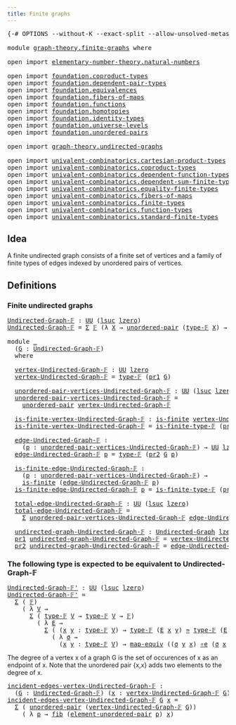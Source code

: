 ```yaml
---
title: Finite graphs
---
```


<pre class="Agda"><a id="39" class="Symbol">{-#</a> <a id="43" class="Keyword">OPTIONS</a> <a id="51" class="Pragma">--without-K</a> <a id="63" class="Pragma">--exact-split</a> <a id="77" class="Pragma">--allow-unsolved-metas</a> <a id="100" class="Symbol">#-}</a>

<a id="105" class="Keyword">module</a> <a id="112" href="graph-theory.finite-graphs.html" class="Module">graph-theory.finite-graphs</a> <a id="139" class="Keyword">where</a>

<a id="146" class="Keyword">open</a> <a id="151" class="Keyword">import</a> <a id="158" href="elementary-number-theory.natural-numbers.html" class="Module">elementary-number-theory.natural-numbers</a>

<a id="200" class="Keyword">open</a> <a id="205" class="Keyword">import</a> <a id="212" href="foundation.coproduct-types.html" class="Module">foundation.coproduct-types</a>
<a id="239" class="Keyword">open</a> <a id="244" class="Keyword">import</a> <a id="251" href="foundation.dependent-pair-types.html" class="Module">foundation.dependent-pair-types</a>
<a id="283" class="Keyword">open</a> <a id="288" class="Keyword">import</a> <a id="295" href="foundation.equivalences.html" class="Module">foundation.equivalences</a>
<a id="319" class="Keyword">open</a> <a id="324" class="Keyword">import</a> <a id="331" href="foundation.fibers-of-maps.html" class="Module">foundation.fibers-of-maps</a>
<a id="357" class="Keyword">open</a> <a id="362" class="Keyword">import</a> <a id="369" href="foundation.functions.html" class="Module">foundation.functions</a>
<a id="390" class="Keyword">open</a> <a id="395" class="Keyword">import</a> <a id="402" href="foundation.homotopies.html" class="Module">foundation.homotopies</a>
<a id="424" class="Keyword">open</a> <a id="429" class="Keyword">import</a> <a id="436" href="foundation.identity-types.html" class="Module">foundation.identity-types</a>
<a id="462" class="Keyword">open</a> <a id="467" class="Keyword">import</a> <a id="474" href="foundation.universe-levels.html" class="Module">foundation.universe-levels</a>
<a id="501" class="Keyword">open</a> <a id="506" class="Keyword">import</a> <a id="513" href="foundation.unordered-pairs.html" class="Module">foundation.unordered-pairs</a>

<a id="541" class="Keyword">open</a> <a id="546" class="Keyword">import</a> <a id="553" href="graph-theory.undirected-graphs.html" class="Module">graph-theory.undirected-graphs</a>

<a id="585" class="Keyword">open</a> <a id="590" class="Keyword">import</a> <a id="597" href="univalent-combinatorics.cartesian-product-types.html" class="Module">univalent-combinatorics.cartesian-product-types</a>
<a id="645" class="Keyword">open</a> <a id="650" class="Keyword">import</a> <a id="657" href="univalent-combinatorics.coproduct-types.html" class="Module">univalent-combinatorics.coproduct-types</a>
<a id="697" class="Keyword">open</a> <a id="702" class="Keyword">import</a> <a id="709" href="univalent-combinatorics.dependent-function-types.html" class="Module">univalent-combinatorics.dependent-function-types</a>
<a id="758" class="Keyword">open</a> <a id="763" class="Keyword">import</a> <a id="770" href="univalent-combinatorics.dependent-sum-finite-types.html" class="Module">univalent-combinatorics.dependent-sum-finite-types</a>
<a id="821" class="Keyword">open</a> <a id="826" class="Keyword">import</a> <a id="833" href="univalent-combinatorics.equality-finite-types.html" class="Module">univalent-combinatorics.equality-finite-types</a>
<a id="879" class="Keyword">open</a> <a id="884" class="Keyword">import</a> <a id="891" href="univalent-combinatorics.fibers-of-maps.html" class="Module">univalent-combinatorics.fibers-of-maps</a>
<a id="930" class="Keyword">open</a> <a id="935" class="Keyword">import</a> <a id="942" href="univalent-combinatorics.finite-types.html" class="Module">univalent-combinatorics.finite-types</a>
<a id="979" class="Keyword">open</a> <a id="984" class="Keyword">import</a> <a id="991" href="univalent-combinatorics.function-types.html" class="Module">univalent-combinatorics.function-types</a>
<a id="1030" class="Keyword">open</a> <a id="1035" class="Keyword">import</a> <a id="1042" href="univalent-combinatorics.standard-finite-types.html" class="Module">univalent-combinatorics.standard-finite-types</a>
</pre>
## Idea

A finite undirected graph consists of a finite set of vertices and a family of finite types of edges indexed by unordered pairs of vertices.

## Definitions

### Finite undirected graphs

<pre class="Agda"><a id="Undirected-Graph-𝔽"></a><a id="1298" href="graph-theory.finite-graphs.html#1298" class="Function">Undirected-Graph-𝔽</a> <a id="1317" class="Symbol">:</a> <a id="1319" href="foundation-core.universe-levels.html#235" class="Primitive">UU</a> <a id="1322" class="Symbol">(</a><a id="1323" href="Agda.Primitive.html#780" class="Primitive">lsuc</a> <a id="1328" href="Agda.Primitive.html#764" class="Primitive">lzero</a><a id="1333" class="Symbol">)</a>
<a id="1335" href="graph-theory.finite-graphs.html#1298" class="Function">Undirected-Graph-𝔽</a> <a id="1354" class="Symbol">=</a> <a id="1356" href="foundation-core.dependent-pair-types.html#515" class="Record">Σ</a> <a id="1358" href="univalent-combinatorics.finite-types.html#4873" class="Function">𝔽</a> <a id="1360" class="Symbol">(λ</a> <a id="1363" href="graph-theory.finite-graphs.html#1363" class="Bound">X</a> <a id="1365" class="Symbol">→</a> <a id="1367" href="foundation.unordered-pairs.html#2488" class="Function">unordered-pair</a> <a id="1382" class="Symbol">(</a><a id="1383" href="univalent-combinatorics.finite-types.html#4912" class="Function">type-𝔽</a> <a id="1390" href="graph-theory.finite-graphs.html#1363" class="Bound">X</a><a id="1391" class="Symbol">)</a> <a id="1393" class="Symbol">→</a> <a id="1395" href="univalent-combinatorics.finite-types.html#4873" class="Function">𝔽</a><a id="1396" class="Symbol">)</a>

<a id="1399" class="Keyword">module</a> <a id="1406" href="graph-theory.finite-graphs.html#1406" class="Module">_</a>
  <a id="1410" class="Symbol">(</a><a id="1411" href="graph-theory.finite-graphs.html#1411" class="Bound">G</a> <a id="1413" class="Symbol">:</a> <a id="1415" href="graph-theory.finite-graphs.html#1298" class="Function">Undirected-Graph-𝔽</a><a id="1433" class="Symbol">)</a>
  <a id="1437" class="Keyword">where</a>

  <a id="1446" href="graph-theory.finite-graphs.html#1446" class="Function">vertex-Undirected-Graph-𝔽</a> <a id="1472" class="Symbol">:</a> <a id="1474" href="foundation-core.universe-levels.html#235" class="Primitive">UU</a> <a id="1477" href="Agda.Primitive.html#764" class="Primitive">lzero</a>
  <a id="1485" href="graph-theory.finite-graphs.html#1446" class="Function">vertex-Undirected-Graph-𝔽</a> <a id="1511" class="Symbol">=</a> <a id="1513" href="univalent-combinatorics.finite-types.html#4912" class="Function">type-𝔽</a> <a id="1520" class="Symbol">(</a><a id="1521" href="foundation-core.dependent-pair-types.html#605" class="Field">pr1</a> <a id="1525" href="graph-theory.finite-graphs.html#1411" class="Bound">G</a><a id="1526" class="Symbol">)</a>

  <a id="1531" href="graph-theory.finite-graphs.html#1531" class="Function">unordered-pair-vertices-Undirected-Graph-𝔽</a> <a id="1574" class="Symbol">:</a> <a id="1576" href="foundation-core.universe-levels.html#235" class="Primitive">UU</a> <a id="1579" class="Symbol">(</a><a id="1580" href="Agda.Primitive.html#780" class="Primitive">lsuc</a> <a id="1585" href="Agda.Primitive.html#764" class="Primitive">lzero</a><a id="1590" class="Symbol">)</a>
  <a id="1594" href="graph-theory.finite-graphs.html#1531" class="Function">unordered-pair-vertices-Undirected-Graph-𝔽</a> <a id="1637" class="Symbol">=</a>
    <a id="1643" href="foundation.unordered-pairs.html#2488" class="Function">unordered-pair</a> <a id="1658" href="graph-theory.finite-graphs.html#1446" class="Function">vertex-Undirected-Graph-𝔽</a>

  <a id="1687" href="graph-theory.finite-graphs.html#1687" class="Function">is-finite-vertex-Undirected-Graph-𝔽</a> <a id="1723" class="Symbol">:</a> <a id="1725" href="univalent-combinatorics.finite-types.html#4134" class="Function">is-finite</a> <a id="1735" href="graph-theory.finite-graphs.html#1446" class="Function">vertex-Undirected-Graph-𝔽</a>
  <a id="1763" href="graph-theory.finite-graphs.html#1687" class="Function">is-finite-vertex-Undirected-Graph-𝔽</a> <a id="1799" class="Symbol">=</a> <a id="1801" href="univalent-combinatorics.finite-types.html#4957" class="Function">is-finite-type-𝔽</a> <a id="1818" class="Symbol">(</a><a id="1819" href="foundation-core.dependent-pair-types.html#605" class="Field">pr1</a> <a id="1823" href="graph-theory.finite-graphs.html#1411" class="Bound">G</a><a id="1824" class="Symbol">)</a>

  <a id="1829" href="graph-theory.finite-graphs.html#1829" class="Function">edge-Undirected-Graph-𝔽</a> <a id="1853" class="Symbol">:</a>
    <a id="1859" class="Symbol">(</a><a id="1860" href="graph-theory.finite-graphs.html#1860" class="Bound">p</a> <a id="1862" class="Symbol">:</a> <a id="1864" href="graph-theory.finite-graphs.html#1531" class="Function">unordered-pair-vertices-Undirected-Graph-𝔽</a><a id="1906" class="Symbol">)</a> <a id="1908" class="Symbol">→</a> <a id="1910" href="foundation-core.universe-levels.html#235" class="Primitive">UU</a> <a id="1913" href="Agda.Primitive.html#764" class="Primitive">lzero</a>
  <a id="1921" href="graph-theory.finite-graphs.html#1829" class="Function">edge-Undirected-Graph-𝔽</a> <a id="1945" href="graph-theory.finite-graphs.html#1945" class="Bound">p</a> <a id="1947" class="Symbol">=</a> <a id="1949" href="univalent-combinatorics.finite-types.html#4912" class="Function">type-𝔽</a> <a id="1956" class="Symbol">(</a><a id="1957" href="foundation-core.dependent-pair-types.html#617" class="Field">pr2</a> <a id="1961" href="graph-theory.finite-graphs.html#1411" class="Bound">G</a> <a id="1963" href="graph-theory.finite-graphs.html#1945" class="Bound">p</a><a id="1964" class="Symbol">)</a>

  <a id="1969" href="graph-theory.finite-graphs.html#1969" class="Function">is-finite-edge-Undirected-Graph-𝔽</a> <a id="2003" class="Symbol">:</a>
    <a id="2009" class="Symbol">(</a><a id="2010" href="graph-theory.finite-graphs.html#2010" class="Bound">p</a> <a id="2012" class="Symbol">:</a> <a id="2014" href="graph-theory.finite-graphs.html#1531" class="Function">unordered-pair-vertices-Undirected-Graph-𝔽</a><a id="2056" class="Symbol">)</a> <a id="2058" class="Symbol">→</a>
    <a id="2064" href="univalent-combinatorics.finite-types.html#4134" class="Function">is-finite</a> <a id="2074" class="Symbol">(</a><a id="2075" href="graph-theory.finite-graphs.html#1829" class="Function">edge-Undirected-Graph-𝔽</a> <a id="2099" href="graph-theory.finite-graphs.html#2010" class="Bound">p</a><a id="2100" class="Symbol">)</a>
  <a id="2104" href="graph-theory.finite-graphs.html#1969" class="Function">is-finite-edge-Undirected-Graph-𝔽</a> <a id="2138" href="graph-theory.finite-graphs.html#2138" class="Bound">p</a> <a id="2140" class="Symbol">=</a> <a id="2142" href="univalent-combinatorics.finite-types.html#4957" class="Function">is-finite-type-𝔽</a> <a id="2159" class="Symbol">(</a><a id="2160" href="foundation-core.dependent-pair-types.html#617" class="Field">pr2</a> <a id="2164" href="graph-theory.finite-graphs.html#1411" class="Bound">G</a> <a id="2166" href="graph-theory.finite-graphs.html#2138" class="Bound">p</a><a id="2167" class="Symbol">)</a>

  <a id="2172" href="graph-theory.finite-graphs.html#2172" class="Function">total-edge-Undirected-Graph-𝔽</a> <a id="2202" class="Symbol">:</a> <a id="2204" href="foundation-core.universe-levels.html#235" class="Primitive">UU</a> <a id="2207" class="Symbol">(</a><a id="2208" href="Agda.Primitive.html#780" class="Primitive">lsuc</a> <a id="2213" href="Agda.Primitive.html#764" class="Primitive">lzero</a><a id="2218" class="Symbol">)</a>
  <a id="2222" href="graph-theory.finite-graphs.html#2172" class="Function">total-edge-Undirected-Graph-𝔽</a> <a id="2252" class="Symbol">=</a>
    <a id="2258" href="foundation-core.dependent-pair-types.html#515" class="Record">Σ</a> <a id="2260" href="graph-theory.finite-graphs.html#1531" class="Function">unordered-pair-vertices-Undirected-Graph-𝔽</a> <a id="2303" href="graph-theory.finite-graphs.html#1829" class="Function">edge-Undirected-Graph-𝔽</a>

  <a id="2330" href="graph-theory.finite-graphs.html#2330" class="Function">undirected-graph-Undirected-Graph-𝔽</a> <a id="2366" class="Symbol">:</a> <a id="2368" href="graph-theory.undirected-graphs.html#1060" class="Function">Undirected-Graph</a> <a id="2385" href="Agda.Primitive.html#764" class="Primitive">lzero</a> <a id="2391" href="Agda.Primitive.html#764" class="Primitive">lzero</a>
  <a id="2399" href="foundation-core.dependent-pair-types.html#605" class="Field">pr1</a> <a id="2403" href="graph-theory.finite-graphs.html#2330" class="Function">undirected-graph-Undirected-Graph-𝔽</a> <a id="2439" class="Symbol">=</a> <a id="2441" href="graph-theory.finite-graphs.html#1446" class="Function">vertex-Undirected-Graph-𝔽</a>
  <a id="2469" href="foundation-core.dependent-pair-types.html#617" class="Field">pr2</a> <a id="2473" href="graph-theory.finite-graphs.html#2330" class="Function">undirected-graph-Undirected-Graph-𝔽</a> <a id="2509" class="Symbol">=</a> <a id="2511" href="graph-theory.finite-graphs.html#1829" class="Function">edge-Undirected-Graph-𝔽</a>
</pre>

### The following type is expected to be equivalent to Undirected-Graph-𝔽

<pre class="Agda"><a id="Undirected-Graph-𝔽&#39;"></a><a id="2624" href="graph-theory.finite-graphs.html#2624" class="Function">Undirected-Graph-𝔽&#39;</a> <a id="2644" class="Symbol">:</a> <a id="2646" href="foundation-core.universe-levels.html#235" class="Primitive">UU</a> <a id="2649" class="Symbol">(</a><a id="2650" href="Agda.Primitive.html#780" class="Primitive">lsuc</a> <a id="2655" href="Agda.Primitive.html#764" class="Primitive">lzero</a><a id="2660" class="Symbol">)</a>
<a id="2662" href="graph-theory.finite-graphs.html#2624" class="Function">Undirected-Graph-𝔽&#39;</a> <a id="2682" class="Symbol">=</a>
  <a id="2686" href="foundation-core.dependent-pair-types.html#515" class="Record">Σ</a> <a id="2688" class="Symbol">(</a> <a id="2690" href="univalent-combinatorics.finite-types.html#4873" class="Function">𝔽</a><a id="2691" class="Symbol">)</a>
    <a id="2697" class="Symbol">(</a> <a id="2699" class="Symbol">λ</a> <a id="2701" href="graph-theory.finite-graphs.html#2701" class="Bound">V</a> <a id="2703" class="Symbol">→</a>
      <a id="2711" href="foundation-core.dependent-pair-types.html#515" class="Record">Σ</a> <a id="2713" class="Symbol">(</a> <a id="2715" href="univalent-combinatorics.finite-types.html#4912" class="Function">type-𝔽</a> <a id="2722" href="graph-theory.finite-graphs.html#2701" class="Bound">V</a> <a id="2724" class="Symbol">→</a> <a id="2726" href="univalent-combinatorics.finite-types.html#4912" class="Function">type-𝔽</a> <a id="2733" href="graph-theory.finite-graphs.html#2701" class="Bound">V</a> <a id="2735" class="Symbol">→</a> <a id="2737" href="univalent-combinatorics.finite-types.html#4873" class="Function">𝔽</a><a id="2738" class="Symbol">)</a>
        <a id="2748" class="Symbol">(</a> <a id="2750" class="Symbol">λ</a> <a id="2752" href="graph-theory.finite-graphs.html#2752" class="Bound">E</a> <a id="2754" class="Symbol">→</a>
          <a id="2766" href="foundation-core.dependent-pair-types.html#515" class="Record">Σ</a> <a id="2768" class="Symbol">(</a> <a id="2770" class="Symbol">(</a><a id="2771" href="graph-theory.finite-graphs.html#2771" class="Bound">x</a> <a id="2773" href="graph-theory.finite-graphs.html#2773" class="Bound">y</a> <a id="2775" class="Symbol">:</a> <a id="2777" href="univalent-combinatorics.finite-types.html#4912" class="Function">type-𝔽</a> <a id="2784" href="graph-theory.finite-graphs.html#2701" class="Bound">V</a><a id="2785" class="Symbol">)</a> <a id="2787" class="Symbol">→</a> <a id="2789" href="univalent-combinatorics.finite-types.html#4912" class="Function">type-𝔽</a> <a id="2796" class="Symbol">(</a><a id="2797" href="graph-theory.finite-graphs.html#2752" class="Bound">E</a> <a id="2799" href="graph-theory.finite-graphs.html#2771" class="Bound">x</a> <a id="2801" href="graph-theory.finite-graphs.html#2773" class="Bound">y</a><a id="2802" class="Symbol">)</a> <a id="2804" href="foundation-core.equivalences.html#1621" class="Function Operator">≃</a> <a id="2806" href="univalent-combinatorics.finite-types.html#4912" class="Function">type-𝔽</a> <a id="2813" class="Symbol">(</a><a id="2814" href="graph-theory.finite-graphs.html#2752" class="Bound">E</a> <a id="2816" href="graph-theory.finite-graphs.html#2773" class="Bound">y</a> <a id="2818" href="graph-theory.finite-graphs.html#2771" class="Bound">x</a><a id="2819" class="Symbol">))</a>
            <a id="2834" class="Symbol">(</a> <a id="2836" class="Symbol">λ</a> <a id="2838" href="graph-theory.finite-graphs.html#2838" class="Bound">σ</a> <a id="2840" class="Symbol">→</a>
              <a id="2856" class="Symbol">(</a><a id="2857" href="graph-theory.finite-graphs.html#2857" class="Bound">x</a> <a id="2859" href="graph-theory.finite-graphs.html#2859" class="Bound">y</a> <a id="2861" class="Symbol">:</a> <a id="2863" href="univalent-combinatorics.finite-types.html#4912" class="Function">type-𝔽</a> <a id="2870" href="graph-theory.finite-graphs.html#2701" class="Bound">V</a><a id="2871" class="Symbol">)</a> <a id="2873" class="Symbol">→</a> <a id="2875" href="foundation-core.equivalences.html#1821" class="Function">map-equiv</a> <a id="2885" class="Symbol">((</a><a id="2887" href="graph-theory.finite-graphs.html#2838" class="Bound">σ</a> <a id="2889" href="graph-theory.finite-graphs.html#2859" class="Bound">y</a> <a id="2891" href="graph-theory.finite-graphs.html#2857" class="Bound">x</a><a id="2892" class="Symbol">)</a> <a id="2894" href="foundation-core.equivalences.html#7869" class="Function Operator">∘e</a> <a id="2897" class="Symbol">(</a><a id="2898" href="graph-theory.finite-graphs.html#2838" class="Bound">σ</a> <a id="2900" href="graph-theory.finite-graphs.html#2857" class="Bound">x</a> <a id="2902" href="graph-theory.finite-graphs.html#2859" class="Bound">y</a><a id="2903" class="Symbol">))</a> <a id="2906" href="foundation-core.homotopies.html#1249" class="Function Operator">~</a> <a id="2908" href="foundation-core.functions.html#322" class="Function">id</a><a id="2910" class="Symbol">)))</a>
</pre>
The degree of a vertex x of a graph G is the set of occurences of x as an endpoint of x. Note that the unordered pair {x,x} adds two elements to the degree of x.

<pre class="Agda"><a id="incident-edges-vertex-Undirected-Graph-𝔽"></a><a id="3090" href="graph-theory.finite-graphs.html#3090" class="Function">incident-edges-vertex-Undirected-Graph-𝔽</a> <a id="3131" class="Symbol">:</a>
  <a id="3135" class="Symbol">(</a><a id="3136" href="graph-theory.finite-graphs.html#3136" class="Bound">G</a> <a id="3138" class="Symbol">:</a> <a id="3140" href="graph-theory.finite-graphs.html#1298" class="Function">Undirected-Graph-𝔽</a><a id="3158" class="Symbol">)</a> <a id="3160" class="Symbol">(</a><a id="3161" href="graph-theory.finite-graphs.html#3161" class="Bound">x</a> <a id="3163" class="Symbol">:</a> <a id="3165" href="graph-theory.finite-graphs.html#1446" class="Function">vertex-Undirected-Graph-𝔽</a> <a id="3191" href="graph-theory.finite-graphs.html#3136" class="Bound">G</a><a id="3192" class="Symbol">)</a> <a id="3194" class="Symbol">→</a> <a id="3196" href="foundation-core.universe-levels.html#235" class="Primitive">UU</a> <a id="3199" class="Symbol">(</a><a id="3200" href="Agda.Primitive.html#780" class="Primitive">lsuc</a> <a id="3205" href="Agda.Primitive.html#764" class="Primitive">lzero</a><a id="3210" class="Symbol">)</a>
<a id="3212" href="graph-theory.finite-graphs.html#3090" class="Function">incident-edges-vertex-Undirected-Graph-𝔽</a> <a id="3253" href="graph-theory.finite-graphs.html#3253" class="Bound">G</a> <a id="3255" href="graph-theory.finite-graphs.html#3255" class="Bound">x</a> <a id="3257" class="Symbol">=</a>
  <a id="3261" href="foundation-core.dependent-pair-types.html#515" class="Record">Σ</a> <a id="3263" class="Symbol">(</a> <a id="3265" href="foundation.unordered-pairs.html#2488" class="Function">unordered-pair</a> <a id="3280" class="Symbol">(</a><a id="3281" href="graph-theory.finite-graphs.html#1446" class="Function">vertex-Undirected-Graph-𝔽</a> <a id="3307" href="graph-theory.finite-graphs.html#3253" class="Bound">G</a><a id="3308" class="Symbol">))</a>
    <a id="3315" class="Symbol">(</a> <a id="3317" class="Symbol">λ</a> <a id="3319" href="graph-theory.finite-graphs.html#3319" class="Bound">p</a> <a id="3321" class="Symbol">→</a> <a id="3323" href="foundation-core.fibers-of-maps.html#942" class="Function">fib</a> <a id="3327" class="Symbol">(</a><a id="3328" href="foundation.unordered-pairs.html#3589" class="Function">element-unordered-pair</a> <a id="3351" href="graph-theory.finite-graphs.html#3319" class="Bound">p</a><a id="3352" class="Symbol">)</a> <a id="3354" href="graph-theory.finite-graphs.html#3255" class="Bound">x</a><a id="3355" class="Symbol">)</a>
</pre>